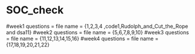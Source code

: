 # SOC_check
#week1 questions = file name = {1,2,3,4 ,code1,Rudolph_and_Cut_the_Rope and dsa11}
#week2 questions = file name = {5,6,7,8,9,10}
#week3 questions = file name = {11,12,13,14,15,16}
#week4 questions = file name = {17,18,19,20,21,22}

